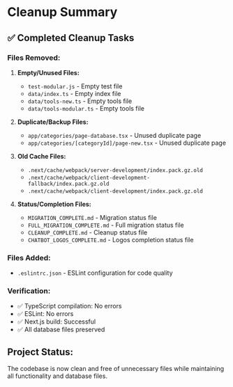 # Cleanup Summary

## ✅ Completed Cleanup Tasks

### Files Removed:
1. **Empty/Unused Files:**
   - `test-modular.js` - Empty test file
   - `data/index.ts` - Empty index file
   - `data/tools-new.ts` - Empty tools file
   - `data/tools-modular.ts` - Empty tools file

2. **Duplicate/Backup Files:**
   - `app/categories/page-database.tsx` - Unused duplicate page
   - `app/categories/[categoryId]/page-new.tsx` - Unused duplicate page

3. **Old Cache Files:**
   - `.next/cache/webpack/server-development/index.pack.gz.old`
   - `.next/cache/webpack/client-development-fallback/index.pack.gz.old`
   - `.next/cache/webpack/client-development/index.pack.gz.old`

4. **Status/Completion Files:**
   - `MIGRATION_COMPLETE.md` - Migration status file
   - `FULL_MIGRATION_COMPLETE.md` - Full migration status file
   - `CLEANUP_COMPLETE.md` - Cleanup status file
   - `CHATBOT_LOGOS_COMPLETE.md` - Logos completion status file

### Files Added:
- `.eslintrc.json` - ESLint configuration for code quality

### Verification:
- ✅ TypeScript compilation: No errors
- ✅ ESLint: No errors
- ✅ Next.js build: Successful
- ✅ All database files preserved

## Project Status:
The codebase is now clean and free of unnecessary files while maintaining all functionality and database files.
